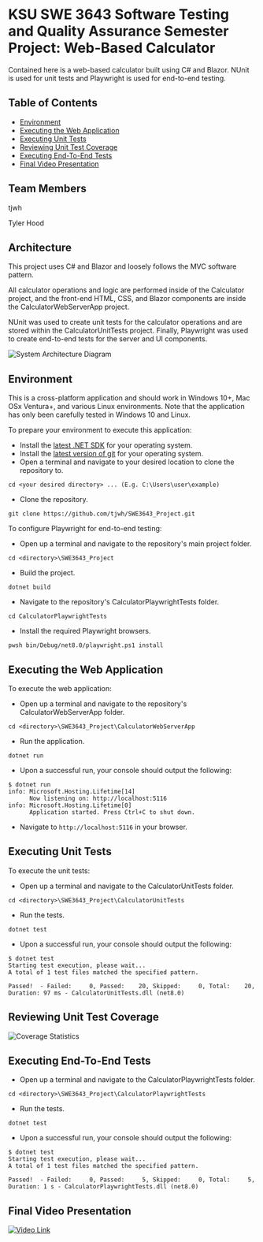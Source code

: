 # KSU SWE 3643 Software Testing and Quality Assurance Semester Project: Web-Based Calculator
Contained here is a web-based calculator built using C# and Blazor. NUnit is used for unit tests and
Playwright is used for end-to-end testing.

## Table of Contents
- [Environment](#environment)
- [Executing the Web Application](#executing-the-web-application)
- [Executing Unit Tests](#executing-unit-tests)
- [Reviewing Unit Test Coverage](#reviewing-unit-test-coverage)
- [Executing End-To-End Tests](#executing-end-to-end-tests)
- [Final Video Presentation](#final-video-presentation)

## Team Members
tjwh

Tyler Hood

## Architecture
This project uses C# and Blazor and loosely follows the MVC software pattern. 

All calculator operations and
logic are performed inside of the Calculator project, and the front-end HTML, CSS, and Blazor components are
inside the CalculatorWebServerApp project. 

NUnit was used to create unit tests for the calculator operations
and are stored within the CalculatorUnitTests project. Finally, Playwright was used to create end-to-end 
tests for the server and UI components.

![System Architecture Diagram](https://i.imgur.com/Cc82Ltk.png)

## Environment
This is a cross-platform application and should work in Windows 10+, Mac OSx Ventura+, and various Linux 
environments. Note that the application has only been carefully tested in Windows 10 and Linux.

To prepare your environment to execute this application:
* Install the [latest .NET SDK](https://dotnet.microsoft.com/en-us/download/dotnet/8.0) for your operating system.
* Install the [latest version of git](https://git-scm.com/download/win) for your operating system.
* Open a terminal and navigate to your desired location to clone the repository to.

`cd <your desired directory> ... (E.g. C:\Users\user\example)`
  
* Clone the repository.

`git clone https://github.com/tjwh/SWE3643_Project.git`

To configure Playwright for end-to-end testing:
* Open up a terminal and navigate to the repository's main project folder.

`cd <directory>\SWE3643_Project`

* Build the project.

`dotnet build`

* Navigate to the repository's CalculatorPlaywrightTests folder.

`cd CalculatorPlaywrightTests`

* Install the required Playwright browsers.

`pwsh bin/Debug/net8.0/playwright.ps1 install`

## Executing the Web Application
To execute the web application: 

* Open up a terminal and navigate to the repository's CalculatorWebServerApp folder.

`cd <directory>\SWE3643_Project\CalculatorWebServerApp`

* Run the application.

`dotnet run`

* Upon a successful run, your console should output the following:
```
$ dotnet run
info: Microsoft.Hosting.Lifetime[14]
      Now listening on: http://localhost:5116
info: Microsoft.Hosting.Lifetime[0]
      Application started. Press Ctrl+C to shut down.
```

* Navigate to `http://localhost:5116` in your browser.

## Executing Unit Tests
To execute the unit tests:

* Open up a terminal and navigate to the CalculatorUnitTests folder.

`cd <directory>\SWE3643_Project\CalculatorUnitTests`

* Run the tests.

`dotnet test`

* Upon a successful run, your console should output the following:
```
$ dotnet test
Starting test execution, please wait...
A total of 1 test files matched the specified pattern.

Passed!  - Failed:     0, Passed:    20, Skipped:     0, Total:    20,
Duration: 97 ms - CalculatorUnitTests.dll (net8.0)
```

## Reviewing Unit Test Coverage
![Coverage Statistics](https://i.imgur.com/d1CNSxQ.png)

## Executing End-To-End Tests
* Open up a terminal and navigate to the CalculatorPlaywrightTests folder.

`cd <directory>\SWE3643_Project\CalculatorPlaywrightTests`

* Run the tests.

`dotnet test`

* Upon a successful run, your console should output the following:
```
$ dotnet test
Starting test execution, please wait...
A total of 1 test files matched the specified pattern.

Passed!  - Failed:     0, Passed:     5, Skipped:     0, Total:     5,
Duration: 1 s - CalculatorPlaywrightTests.dll (net8.0)
```

## Final Video Presentation
[![Video Link](https://i.imgur.com/LsmM3Se.png)](https://www.youtube.com/watch?v=k0-N-1a8jpw)